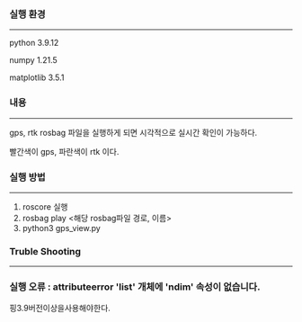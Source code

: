 ### 실행 환경

---

python 3.9.12

numpy 1.21.5

 matplotlib 3.5.1

### 내용

---

gps, rtk rosbag 파일을 실행하게 되면 시각적으로 실시간 확인이 가능하다.

빨간색이 gps, 파란색이 rtk 이다.

### 실행 방법

---

1. roscore 실행
2. rosbag play <해당 rosbag파일 경로, 이름>
3. python3 gps_view.py

### Truble Shooting

---

### 실행 오류 : attributeerror 'list' 개체에 'ndim' 속성이 없습니다.

핑3.9버전이상을사용해야한다.
